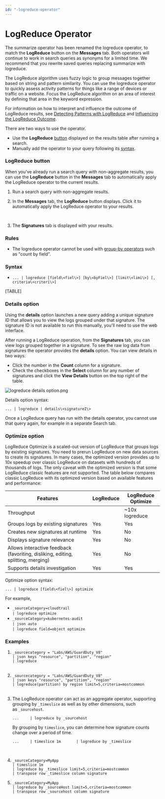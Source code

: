 ```yaml
---
id: "-logreduce-operator"
---
```


# LogReduce Operator

The summarize operator has been renamed the logreduce operator, to match
the **LogReduce** button on the **Messages** tab. Both operators will
continue to work in search queries as synonyms for a limited time. We
recommend that you rewrite saved queries replacing summarize with
logreduce.

The LogReduce algorithm uses fuzzy logic to group messages together
based on string and pattern similarity. You can use the logreduce
operator to quickly assess activity patterns for things like a range of
devices or traffic on a website. Focus the LogReduce algorithm on an
area of interest by defining that area in the keyword expression.

For information on how to interpret and influence the outcome of
LogReduce results, see [Detecting Patterns with
LogReduce](Detect-Patterns-with-LogReduce.md "Detecting Patterns with LogReduce") and [Influencing
the LogReduce
Outcome](Influence-the-LogReduce-Outcome.md "Influencing the LogReduce Outcome").

There are two ways to use the operator.

-   Use
    the **LogReduce** [button](./01-LogReduce-Operator.md "LogReduce Operator")
    displayed on the results table after running a search.
-   Manually add the operator to your query following its
    [syntax](./01-LogReduce-Operator.md "LogReduce Operator").

### LogReduce button

When you've already run a search query with non-aggregate results, you
can use the **LogReduce** button in the **Messages** tab to
automatically apply the LogReduce operator to the current results.

1.  Run a search query with non-aggregate results.
2.  In the **Messages** tab, the **LogReduce** button displays. Click it
    to automatically apply the LogReduce operator to your results.  
      
      
     
3.  The **Signatures** tab is displayed with your results. 

### Rules

-   The logreduce operator cannot be used with [group-by
    operators](../Search-Query-Language/aaGroup.md "Group or Aggregate Operators")
    such as "count by field".

### Syntax

-   `... | logreduce [field\<fiel\>] [by\<byFiel\>] [limit\<limi\>] [, criteria\<criteri\>]`

[TABLE]

### Details option

Using the **details** option launches a new query adding a unique
signature ID that allows you to view the logs grouped under that
signature. The signature ID is not available to run this manually,
you'll need to use the web interface.

After running a LogReduce operation, from the **Signatures** tab, you
can view logs grouped together in a signature. To see the raw log data
from signatures the operator provides the **details** option. You can
view details in two ways:

-   Click the number in the **Count** column for a signature.
-   Check the checkboxes in the **Select** column for any number of
    signatures and click the **View Details** button on the top right of
    the table.

![logreduce details
option.png](../static/img/LogReduce/01-LogReduce-Operator/logreduce%20details%20option.png)

Details option syntax:

`... | logreduce | details\<signatureI\>`

Once a LogReduce query has run with the details operator, you cannot use
that query again, for example in a separate Search tab.

### Optimize option

LogReduce Optimize is a scaled-out version of LogReduce that groups logs
by existing signatures. You need to prerun LogReduce on new data sources
to create its signatures. In many cases, the optimized version provides
up to 10x speedup over classic LogReduce on datasets with hundreds of
thousands of logs. The only caveat with the optimized version is that
some LogReduce classic features are not supported. The table below
compares classic LogReduce with its optimized version based on available
features and performance:

| Features                                                                         | LogReduce | LogReduce Optimize |
|----------------------------------------------------------------------------------|-----------|--------------------|
| Throughput                                                                       |           | \~10x logreduce    |
| Groups logs by existing signatures                                               | Yes       | Yes                |
| Creates new signatures at runtime                                                | Yes       | No                 |
| Displays signature relevance                                                     | Yes       | No                 |
| Allows interactive feedback (favoriting, disliking, editing, splitting, merging) | Yes       | No                 |
| Supports details investigation                                                   | Yes       | Yes                |

Optimize option syntax:

`... | logreduce [field\<fiel\>] optimize`

For example,

-   `_sourceCategory=cloudtrail`  
    `| logreduce optimize`
-   `_sourceCategory=kubernetes-audit`  
    `| json auto`  
    `| logreduce field=object optimize`

### Examples

1.  `_sourcecategory = "Labs/AWS/GuardDuty_V8"`  
    `| json keys "resource", "partition", "region"`  
    `| logreduce`  
     
2.  `_sourcecategory = "Labs/AWS/GuardDuty_V8"`  
    `| json keys "resource", "partition", "region"`  
    `| logreduce(partition) by region limit=5,criteria=mostcommon`  
     
3.  The LogReduce operator can act as an aggregate operator, supporting
    grouping by `_timeslice` as well as by other dimensions, such
    as `_sourcehost`.  
      
    `...     | logreduce by _sourcehost`  
      
    By grouping by `timeslice`, you can determine how signature counts
    change over a period of time.   
      
    `...     | timeslice 1m       | logreduce by _timeslice`  
      
     
4.  `_sourceCategory=MyApp`  
    `| timeslice 1m`  
    `| logreduce by _timeslice limit=5,criteria=mostcommon`  
    `| transpose row _timeslice column signature      `
5.  `_sourceCategory=MyApp`  
    `| logreduce by _sourceHost limit=5,criteria=mostcommon`  
    `| transpose row _sourcehost column signature`
